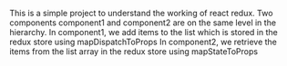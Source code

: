 This is a simple project to understand the working of react redux.
Two components component1 and component2 are on the same level in the hierarchy.
In component1, we add items to the list which is stored in the redux store using mapDispatchToProps
In component2, we retrieve the items from the list array in the redux store using mapStateToProps
